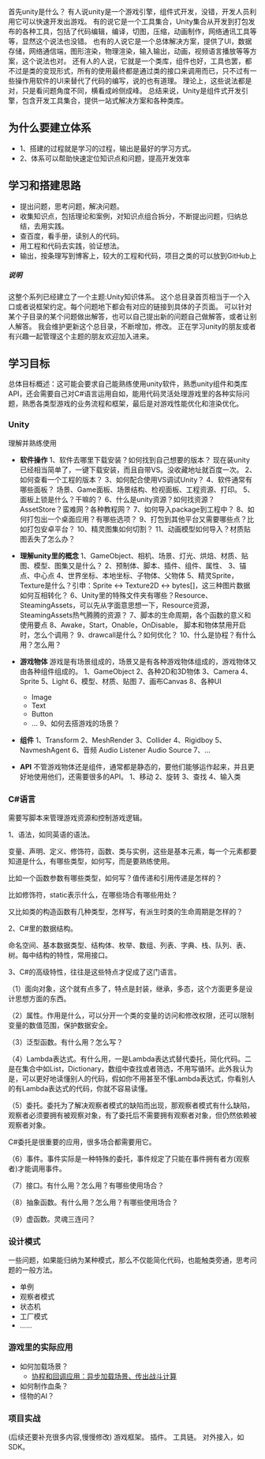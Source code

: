 首先unity是什么？
有人说unity是一个游戏引擎，组件式开发，没错，开发人员利用它可以快速开发出游戏。
有的说它是一个工具集合，Unity集合从开发到打包发布的各种工具，包括了代码编辑，编译，切图，压缩，动画制作，网络通讯工具等等，显然这个说法也没错。
也有的人说它是一个总体解决方案，提供了UI，数据存储，网络通信端，图形渲染，物理渲染，输入输出，动画，视频语言播放等等方案，这个说法也对。
还有人的人说，它就是一个类库，组件也好，工具也罢，都不过是类的变现形式，所有的使用最终都是通过类的接口来调用而已，只不过有一些操作用软件的UI来替代了代码的编写，说的也有道理。
理论上，这些说法都是对，只是看问题角度不同，横看成岭侧成峰。
总结来说，Unity是组件式开发引擎，包含开发工具集合，提供一站式解决方案和各种类库。

## 为什么要建立体系
- 1、搭建的过程就是学习的过程，输出是最好的学习方式。
- 2、体系可以帮助快速定位知识点和问题，提高开发效率

## 学习和搭建思路
- 提出问题，思考问题，解决问题。
- 收集知识点，包括理论和案例，对知识点组合拆分，不断提出问题，归纳总结，去用实践。
- 查百度，看手册，读别人的代码。
- 用工程和代码去实践，验证想法。
- 输出，按条理写到博客上，较大的工程和代码，项目之类的可以放到GitHub上

##### 说明
这整个系列已经建立了一个主题:Unity知识体系。
这个总目录首页相当于一个入口或者说框架约定。每个问题地下都会有对应的链接到具体的子页面。
可以针对某个子目录的某个问题做出解答，也可以自己提出新的问题自己做解答，或者让别人解答。
我会维护更新这个总目录，不断增加，修改。
正在学习unity的朋友或者有兴趣一起管理这个主题的朋友欢迎加入进来。

## 学习目标 
总体目标概述：这可能会要求自己能熟练使用unity软件，熟悉unity组件和类库API，还会需要自己对C#语言运用自如，能用代码灵活处理游戏里的各种实际问题，熟悉各类型游戏的业务流程和框架，最后是对游戏性能优化和渲染优化。

### Unity
理解并熟练使用

- **软件操作**
1、软件去哪里下载安装？如何找到自己想要的版本？
现在装unity已经相当简单了，一键下载安装，而且自带VS。没收藏地址就百度一次。
2、如何查看一个工程的版本？
3、如何配合使用VS调试Unity？
4、软件通常有哪些面板？
场景、Game面板、场景结构、检视面板、工程资源、打印。
5、面板上锁是什么？干嘛的？
6、什么是unity资源？如何找资源？AssetStore？蛮难网？各种教程网？
7、如何导入package到工程中？
8、如何打包出一个桌面应用？有哪些选项？
9、打包到其他平台又需要哪些点？比如打包安卓平台？
10、精灵图集如何切割？
11、动画模型如何导入？材质贴图丢失了怎么办？

-  **理解unity里的概念**
1、GameObject、相机、场景、灯光、烘焙、材质、贴图、模型、图集又是什么？
2、预制体、脚本、插件、组件、属性、
3、锚点、中心点
4、世界坐标、本地坐标、子物体、父物体
5、精灵Sprite，Texture是什么？引申：Sprite <-> Texture2D <->  bytes[]，这三种图片数据如何互相转化？
6、Unity里的特殊文件夹有哪些？Resource、SteamingAssets，可以先从字面意思想一下，Resource资源，SteamingAssets热气腾腾的资源？
7、脚本的生命周期，各个函数的意义和使用要点
8、Awake，Start，Onable，OnDisable， 脚本和物体禁用开启时，怎么个调用？
9、drawcall是什么？如何优化？
10、什么是协程？有什么用？怎么用？

-  **游戏物体**
游戏是有场景组成的，场景又是有各种游戏物体组成的，游戏物体又由各种组件组成的。
1、GameObject
2、各种2D和3D物体
3、Camera
4、Sprite
5、Light
6、模型、材质、贴图
7、画布Canvas
8、各种UI
      - Image
      - Text
      - Button
      - ...
9、如何去搭游戏的场景？

-  **组件**
1、Transform
2、MeshRender
3、Collider
4、Rigidboy
5、NavmeshAgent
6、音频 Audio Listener  Audio Source
7、...

- **API**
不管游戏物体还是组件，通常都是静态的，要他们能够运作起来，并且更好地使用他们，还需要很多的API。
1、移动
2、旋转
3、查找
4、输入类

### C#语言
需要写脚本来管理游戏资源和控制游戏逻辑。

1、语法，如同英语的语法。

变量、声明、定义、修饰符，函数、类与实例，这些是基本元素，每一个元素都要知道是什么，有哪些类型，如何写，而是要熟练使用。

比如一个函数参数有哪些类型，如何写？值传递和引用传递是怎样的？

比如修饰符，static表示什么，在哪些场合有哪些用处？

又比如类的构造函数有几种类型，怎样写，有派生时类的生命周期是怎样的？

2、C#里的数据结构。

命名空间、基本数据类型、结构体、枚举、数组、列表、字典、栈、队列、表、树。每中结构的特性，常用接口。

3、C#的高级特性，往往是这些特点才促成了这门语言。

（1）面向对象，这个就有点多了，特点是封装，继承，多态，这个方面更多是设计思想方面的东西。

（2）属性。作用是什么，可以分开一个类的变量的访问和修改权限，还可以限制变量的数值范围，保护数据安全。

（3）泛型函数。有什么用？怎么写？

（4）Lambda表达式。有什么用，一是Lambda表达式替代委托，简化代码。二是在集合中如List，Dictionary，数组中查找或者筛选，不用写循环。此外我认为是，可以更好地读懂别人的代码，假如你不用甚至不懂Lambda表达式，你看别人的有Lambda表达式的代码，你就不容易读懂。

（5）委托。委托为了解决观察者模式的缺陷而出现，那观察者模式有什么缺陷，观察者必须要拥有被观察对象，有了委托后不需要拥有观察者对象，但仍然依赖被观察者对象。

C#委托是很重要的应用，很多场合都需要用它。

（6）事件。事件实际是一种特殊的委托，事件规定了只能在事件拥有者方(观察者)才能调用事件。

（7）接口。有什么用？怎么用？有哪些使用场合？

（8）抽象函数。有什么用？怎么用？有哪些使用场合？

（9）虚函数。灵魂三连问？

### 设计模式
一些问题，如果能归纳为某种模式，那么不仅能简化代码，也能触类旁通，思考问题的一般方法。

- 单例
- 观察者模式
- 状态机
- 工厂模式
- ......

### 游戏里的实际应用
- 如何加载场景？
    - [协程和回调应用：异步加载场景、传出战斗计算](https://github.com/linguoyuan/Unity/blob/master/5_%E5%85%B7%E4%BD%93%E5%BA%94%E7%94%A8/01_%E5%9C%BA%E6%99%AF%E5%8A%A0%E8%BD%BD%E5%92%8C%E6%88%98%E6%96%97%E8%AE%A1%E7%AE%97.cs
)
- 如何制作血条？
- 怪物的AI？ 

### 项目实战


(后续还要补充很多内容,慢慢修改)
游戏框架。
插件。
工具链。
对外接入，如SDK。
